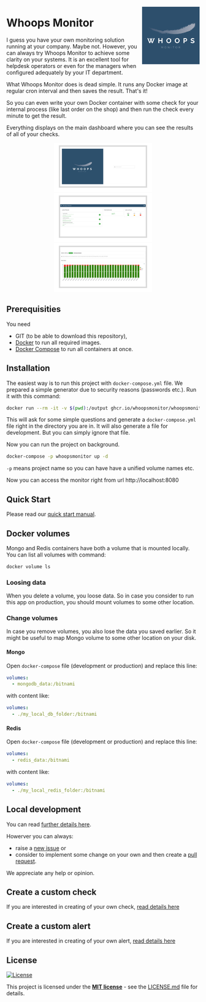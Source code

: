 <img src="/docs/img/logo_1024_1024.png" alt="logo" width="150" height="150" align="right"
 />

# Whoops Monitor
I guess you have your own monitoring solution running at your company. Maybe not. However, you can always try Whoops Monitor to achieve some clarity on your systems. It is an excellent tool for helpdesk operators or even for the managers when configured adequately by your IT department.

What Whoops Monitor does is dead simple. It runs any Docker image at regular cron interval and then saves the result. That's it!

So you can even write your own Docker container with some check for your internal process (like last order on the shop) and then run the check every minute to get the result.

Everything displays on the main dashboard where you can see the results of all of your checks.

<div align="middle">
  <img src="/docs/img/login.png" alt="logo" width="256" height="128" />
  <img src="/docs/img/dashboard.png" alt="logo" width="256" height="128" />
  <img src="/docs/img/check-detail.png" alt="logo" width="256" height="128" />
</div>

## Prerequisities

You need
 * GIT (to be able to download this repository),
 * [Docker](https://www.docker.com/) to run all required images.
 * [Docker Compose](https://docs.docker.com/compose/) to run all containers at once.

## Installation
The easiest way is to run this project with `docker-compose.yml` file. We prepared a simple generator due to security reasons (passwords etc.). Run it with this command:

```bash
docker run --rm -it -v $(pwd):/output ghcr.io/whoopsmonitor/whoopsmonitor/generate-docker-compose:latest
```

This will ask for some simple questions and generate a `docker-compose.yml` file right in the directory you are in. It will also generate a file for development. But you can simply ignore that file.

Now you can run the project on background.

```bash
docker-compose -p whoopsmonitor up -d
```

`-p` means project name so you can have have a unified volume names etc.

Now you can access the monitor right from url http://localhost:8080

## Quick Start
Please read our [quick start manual](/docs/quick-start.md).

## Docker volumes
Mongo and Redis containers have both a volume that is mounted locally. You can list all volumes with command:

```bash
docker volume ls
```

### Loosing data
When you delete a volume, you loose data. So in case you consider to run this app on production, you should mount volumes to some other location.

### Change volumes
In case you remove volumes, you also lose the data you saved earlier. So it might be useful to map Mongo volume to some other location on your disk.

#### Mongo
Open `docker-compose` file (development or production) and replace this line:

```yaml
volumes:
  - mongodb_data:/bitnami
```

with content like:

```yaml
volumes:
  - ./my_local_db_folder:/bitnami
```

#### Redis
Open `docker-compose` file (development or production) and replace this line:

```yaml
volumes:
  - redis_data:/bitnami
```

with content like:

```yaml
volumes:
  - ./my_local_redis_folder:/bitnami
```

## Local development
You can read [further details here](/docs/development.md).

Howerver you can always:

- raise a [new issue](https://github.com/whoopsmonitor/whoopsmonitor/issues) or
- consider to implement some change on your own and then create a [pull request](https://github.com/whoopsmonitor/whoopsmonitor/pulls).

We appreciate any help or opinion.

## Create a custom check
If you are interested in creating of your own check, [read details here](./docs/custom-check.md)

## Create a custom alert
If you are interested in creating of your own alert, [read details here](./docs/custom-alert.md)

## License

[![License](http://img.shields.io/:license-mit-blue.svg?style=flat-square)](http://badges.mit-license.org)

This project is licensed under the **[MIT license](http://opensource.org/licenses/mit-license.php)** - see the [LICENSE.md](/LICENSE.md) file for details.
